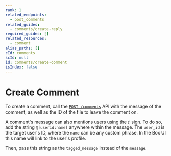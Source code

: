 ```yaml
---
rank: 1
related_endpoints:
  - post_comments
related_guides:
  - comments/create-reply
required_guides: []
related_resources:
  - comment
alias_paths: []
cId: comments
scId: null
id: comments/create-comment
isIndex: false
---
```


# Create Comment

To create a comment, call the [`POST /comments`][post_comments] API with the
message of the comment, as well as the ID of the file to leave the comment on.

<Samples id='post_comments' >

</Samples>

A comment's message can also mentions users using the `@` sign. To do so, add
the string `@[userid:name]` anywhere within the message. The `user_id` is the
target user's ID, where the `name` can be any custom phrase. In the Box UI this
name will link to the user's profile.

Then, pass this string as the `tagged_message` instead of the `message`.

<Samples id='post_comments' variant='tag_user' >

</Samples>

[post_comments]: e://post_comments
